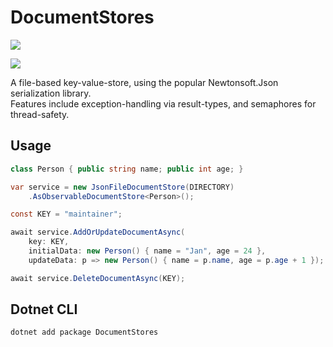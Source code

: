 # DocumentStores

[![](https://github.com/JanDonnermayer/DocumentStores/workflows/UnitTests/badge.svg)](
https://github.com/JanDonnermayer/DocumentStores/actions)

[![](https://img.shields.io/badge/nuget-v0.0.8-blue.svg)](
https://www.nuget.org/packages/DocumentStores/)

A file-based key-value-store, using the popular Newtonsoft.Json serialization library.  
Features include exception-handling via result-types, and semaphores for thread-safety.

## Usage

```csharp
class Person { public string name; public int age; }

var service = new JsonFileDocumentStore(DIRECTORY)
    .AsObservableDocumentStore<Person>();

const KEY = "maintainer";

await service.AddOrUpdateDocumentAsync(
    key: KEY,
    initialData: new Person() { name = "Jan", age = 24 },
    updateData: p => new Person() { name = p.name, age = p.age + 1 });

await service.DeleteDocumentAsync(KEY);
```

## Dotnet CLI

```powershell
dotnet add package DocumentStores 
```